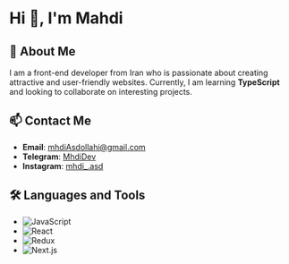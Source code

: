# Hi 👋, I'm Mahdi

## 🌟 About Me
I am a front-end developer from Iran who is passionate about creating attractive and user-friendly websites. Currently, I am learning **TypeScript** and looking to collaborate on interesting projects.

## 📫 Contact Me
- **Email**: [mhdiAsdollahi@gmail.com](mailto:mhdiAsdollahi@gmail.com)
- **Telegram**: [MhdiDev](https://t.me/MhdiDev)
- **Instagram**: [mhdi_.asd](https://www.instagram.com/mhdiasadollahii)

## 🛠️ Languages and Tools
- ![JavaScript](https://img.shields.io/badge/Javascript-100000?style=flat&logo=Javascript&logoColor=FFEE00&labelColor=2F2F2F&color=000000)
- ![React](https://img.shields.io/badge/React-100000?style=flat&logo=React&logoColor=08A5FF&labelColor=FFFFFF&color=1F1F1F)
- ![Redux](https://img.shields.io/badge/Redux-100000?style=flat&logo=Redux&logoColor=0066FF&labelColor=FFFFFF&color=000000)
- ![Next.js](https://img.shields.io/badge/Next.js-100000?style=flat&logo=Next.js&logoColor=000000&labelColor=FFFFFF&color=000000)

